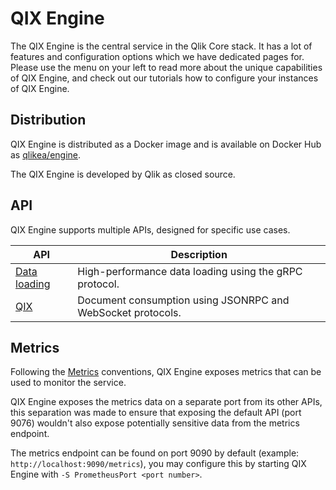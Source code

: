 # QIX Engine

The QIX Engine is the central service in the Qlik Core stack. It has a lot of features and configuration options
which we have dedicated pages for. Please use the menu on your left to read more about the unique capabilities
of QIX Engine, and check out our tutorials how to configure your instances of QIX Engine.

## Distribution

QIX Engine is distributed as a Docker image and is available on Docker Hub as
[qlikea/engine](https://hub.docker.com/r/qlikea/engine).

The QIX Engine is developed by Qlik as closed source.

## API

QIX Engine supports multiple APIs, designed for specific use cases.

API | Description
--- | -----------
[Data loading](./apis/data-loading/data-loading.md) | High-performance data loading using the gRPC protocol.
[QIX](./apis/qix/introduction.md) | Document consumption using JSONRPC and WebSocket protocols.

## Metrics

Following the [Metrics](../../conventions/metrics.md) conventions, QIX Engine exposes
metrics that can be used to monitor the service.

QIX Engine exposes the metrics data on a separate port from its other APIs, this separation
was made to ensure that exposing the default API (port 9076) wouldn't also expose potentially
sensitive data from the metrics endpoint.

The metrics endpoint can be found on port 9090 by default (example: `http://localhost:9090/metrics`),
you may configure this by starting QIX Engine with `-S PrometheusPort <port number>`.
